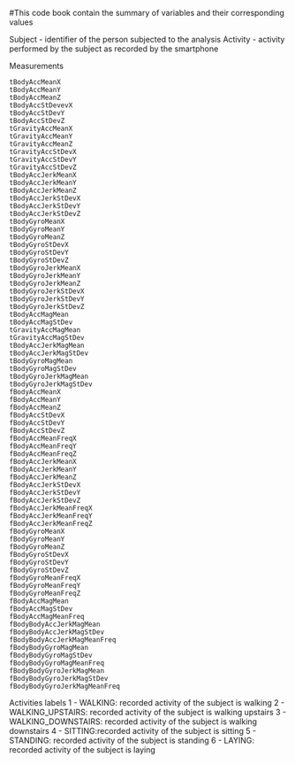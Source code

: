 #This code book contain the summary of variables and their corresponding values

Subject - identifier of the person subjected to the analysis
Activity - activity performed by the subject as recorded by the smartphone

Measurements

    tBodyAccMeanX
    tBodyAccMeanY
    tBodyAccMeanZ
    tBodyAccStDevevX
    tBodyAccStDevY
    tBodyAccStDevZ
    tGravityAccMeanX
    tGravityAccMeanY
    tGravityAccMeanZ
    tGravityAccStDevX
    tGravityAccStDevY
    tGravityAccStDevZ
    tBodyAccJerkMeanX
    tBodyAccJerkMeanY
    tBodyAccJerkMeanZ
    tBodyAccJerkStDevX
    tBodyAccJerkStDevY
    tBodyAccJerkStDevZ
    tBodyGyroMeanX
    tBodyGyroMeanY
    tBodyGyroMeanZ
    tBodyGyroStDevX
    tBodyGyroStDevY
    tBodyGyroStDevZ
    tBodyGyroJerkMeanX
    tBodyGyroJerkMeanY
    tBodyGyroJerkMeanZ
    tBodyGyroJerkStDevX
    tBodyGyroJerkStDevY
    tBodyGyroJerkStDevZ
    tBodyAccMagMean
    tBodyAccMagStDev
    tGravityAccMagMean
    tGravityAccMagStDev
    tBodyAccJerkMagMean
    tBodyAccJerkMagStDev
    tBodyGyroMagMean
    tBodyGyroMagStDev
    tBodyGyroJerkMagMean
    tBodyGyroJerkMagStDev
    fBodyAccMeanX
    fBodyAccMeanY
    fBodyAccMeanZ
    fBodyAccStDevX
    fBodyAccStDevY
    fBodyAccStDevZ
    fBodyAccMeanFreqX
    fBodyAccMeanFreqY
    fBodyAccMeanFreqZ
    fBodyAccJerkMeanX
    fBodyAccJerkMeanY
    fBodyAccJerkMeanZ
    fBodyAccJerkStDevX
    fBodyAccJerkStDevY
    fBodyAccJerkStDevZ
    fBodyAccJerkMeanFreqX
    fBodyAccJerkMeanFreqY
    fBodyAccJerkMeanFreqZ
    fBodyGyroMeanX
    fBodyGyroMeanY
    fBodyGyroMeanZ
    fBodyGyroStDevX
    fBodyGyroStDevY
    fBodyGyroStDevZ
    fBodyGyroMeanFreqX
    fBodyGyroMeanFreqY
    fBodyGyroMeanFreqZ
    fBodyAccMagMean
    fBodyAccMagStDev
    fBodyAccMagMeanFreq
    fBodyBodyAccJerkMagMean
    fBodyBodyAccJerkMagStDev
    fBodyBodyAccJerkMagMeanFreq
    fBodyBodyGyroMagMean
    fBodyBodyGyroMagStDev
    fBodyBodyGyroMagMeanFreq
    fBodyBodyGyroJerkMagMean
    fBodyBodyGyroJerkMagStDev
    fBodyBodyGyroJerkMagMeanFreq

Activities labels
1 - WALKING: recorded activity of the subject is walking
2 - WALKING_UPSTAIRS: recorded activity of the subject is walking upstairs
3 - WALKING_DOWNSTAIRS: recorded activity of the subject is walking downstairs
4 - SITTING:recorded activity of the subject is sitting 
5 - STANDING: recorded activity of the subject is standing
6 - LAYING: recorded activity of the subject is laying

